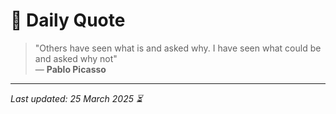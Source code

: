# 📜 Daily Quote

> "Others have seen what is and asked why. I have seen what could be and asked why not"  
> — **Pablo Picasso**

---

_Last updated: 25 March 2025 ⏳_
